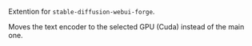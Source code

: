 Extention for `stable-diffusion-webui-forge`.

Moves the text encoder to the selected GPU (Cuda) instead of the main one.
